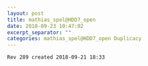 ```yaml
---
layout: post
title: mathias_spel@HDD7_open
date: 2018-09-23 10:47:02
excerpt_separator: ""
categories: mathias_spel@HDD7_open Duplicacy
---
```

```
Rev 289 created 2018-09-21 18:33
```
